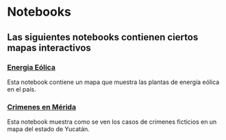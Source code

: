 # Notebooks
## Las siguientes notebooks contienen ciertos mapas interactivos

### [Energia Eólica]
[Energia Eólica]:https://nbviewer.org/github/PeterZH20/Ciencia-de-datos/blob/main/10_Visualizaci%C3%B3n%20Folium/Ejercicio-1-CrimenesEnMerida_Pedro-Zapata.ipynb
Esta notebook contiene un mapa que muestra las plantas de energía eólica en el  país.

### [Crimenes en Mérida]
[Crimenes en Mérida]:https://nbviewer.org/github/PeterZH20/Ciencia-de-datos/blob/main/10_Visualizaci%C3%B3n%20Folium/Ejercicio-2-EnergiaEolicaMX_Pedro-Zapata.ipynb
Esta notebook muestra como se ven los casos de crimenes ficticios en un mapa del estado de Yucatán.
